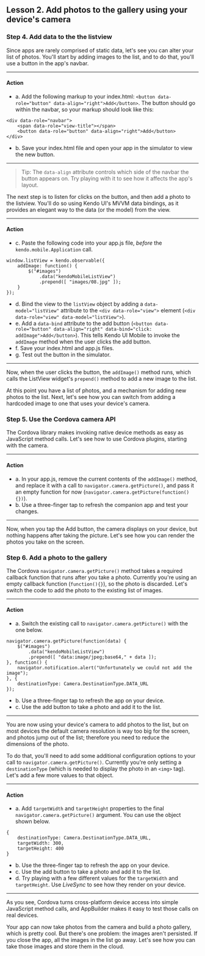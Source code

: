 ## Lesson 2. Add photos to the gallery using your device's camera

### Step 4. Add data to the the listview

Since apps are rarely comprised of static data, let's see you can alter your list of photos. You'll start by adding images to the list, and to do that, you'll use a button in the app's navbar.

<hr data-action="start" />

#### Action

* a. Add the following markup to your index.html: `<button data-role="button" data-align="right">Add</button>`. The button should go within the navbar, so your markup should look like this:
```
<div data-role="navbar">
    <span data-role="view-title"></span>
    <button data-role="button" data-align="right">Add</button>
</div>
```
* b. Save your index.html file and open your app in the simulator to view the new button.

<hr data-action="end" />

> Tip: The `data-align` attribute controls which side of the navbar the button appears on. Try playing with it to see how it affects the app's layout.

The next step is to listen for clicks on the button, and then add a photo to the listview. You'll do so using Kendo UI's MVVM data bindings, as it provides an elegant way to the data (or the model) from the view.

<hr data-action="start" />

#### Action

* c. Paste the following code into your app.js file, *before* the `kendo.mobile.Application` call.
```
window.listView = kendo.observable({
    addImage: function() {
        $("#images")
            .data("kendoMobileListView")
            .prepend([ "images/08.jpg" ]);
    }
});
```
* d. Bind the view to the `listView` object by adding a `data-model="listView"` attribute to the `<div data-role="view">` element (`<div data-role="view" data-model="listView">`).
* e. Add a `data-bind` attribute to the add button (`<button data-role="button" data-align="right" data-bind="click: addImage">Add</button>`). This tells Kendo UI Mobile to invoke the `addImage` method when the user clicks the add button.
* f. Save your index.html and app.js files.
* g. Test out the button in the simulator.

<hr data-action="end" />

Now, when the user clicks the button, the `addImage()` method runs, which calls the ListView widget's `prepend()` method to add a new image to the list.

At this point you have a list of photos, and a mechanism for adding new photos to the list. Next, let's see how you can switch from adding a hardcoded image to one that uses your device's camera.

### Step 5. Use the Cordova camera API

The Cordova library makes invoking native device methods as easy as JavaScript method calls. Let's see how to use Cordova plugins, starting with the camera.

<hr data-action="start" />

#### Action

* a. In your app.js, remove the current contents of the `addImage()` method, and replace it with a call to `navigator.camera.getPicture()`, and pass it an empty function for now (`navigator.camera.getPicture(function(){})`).
* b. Use a three-finger tap to refresh the companion app and test your changes.

<hr data-action="end" />

Now, when you tap the Add button, the camera displays on your device, but nothing happens after taking the picture. Let's see how you can render the photos you take on the screen.

### Step 6. Add a photo to the gallery

The Cordova `navigator.camera.getPicture()` method takes a required callback function that runs after you take a photo. Currently you're using an empty callback function (`function(){}`), so the photo is discarded. Let's switch the code to add the photo to the existing list of images.

<hr data-action="start" />

#### Action

* a. Switch the existing call to `navigator.camera.getPicture()` with the one below.
```
navigator.camera.getPicture(function(data) {
    $("#images")
        .data("kendoMobileListView")
        .prepend([ "data:image/jpeg;base64," + data ]);
}, function() {
    navigator.notification.alert("Unfortunately we could not add the image");
}, {
    destinationType: Camera.DestinationType.DATA_URL
});
```
* b. Use a three-finger tap to refresh the app on your device.
* c. Use the add button to take a photo and add it to the list.

<hr data-action="end" />

You are now using your device's camera to add photos to the list, but on most devices the default camera resolution is way too big for the screen, and photos jump out of the list; therefore you need to reduce the dimensions of the photo.

To do that, you'll need to add some additional configuration options to your call to `navigator.camera.getPicture()`. Currently you're only setting a `destinationType` (which is needed to display the photo in an `<img>` tag). Let's add a few more values to that object.

<hr data-action="start" />

#### Action

* a. Add `targetWidth` and `targetHeight` properties to the final `navigator.camera.getPicture()` argument. You can use the object shown below.
```
{
    destinationType: Camera.DestinationType.DATA_URL,
    targetWidth: 300,
    targetHeight: 400
}
```
* b. Use the three-finger tap to refresh the app on your device.
* c. Use the add button to take a photo and add it to the list.
* d. Try playing with a few different values for the `targetWidth` and `targetHeight`. Use *LiveSync* to see how they render on your device.

<hr data-action="end" />

As you see, Cordova turns cross-platform device access into simple JavaScript method calls, and AppBuilder makes it easy to test those calls on real devices.

Your app can now take photos from the camera and build a photo gallery, which is pretty cool. But there's one problem: the images aren't persisted. If you close the app, all the images in the list go away. Let's see how you can take those images and store them in the cloud.